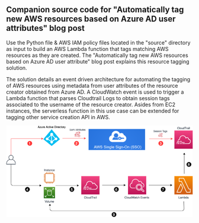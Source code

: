 ## Companion source code for "Automatically tag new AWS resources based on Azure AD user attributes" blog post

Use the Python file & AWS IAM policy files located in the "source" directory as input to build an AWS Lambda function that tags matching AWS resources as they are created.  The "Automatically tag new AWS resources based on Azure AD user attribute" blog post explains this resource tagging solution.


The solution details an event driven architecture for automating the tagging of AWS resources using metadata from user attributes of the resource creator obtained from Azure AD. A CloudWatch event is used to trigger a Lambda function that parses Cloudtrail Logs to obtain session tags associated to the username of the resource creator. Asides from EC2 instances, the serverless function in this use case can be extended for tagging other service creation API in AWS.

![Alt text](auto_tag.png?raw=true "Title")


